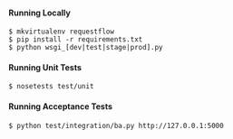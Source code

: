 #### Running Locally

	$ mkvirtualenv requestflow
	$ pip install -r requirements.txt
	$ python wsgi_[dev|test|stage|prod].py

#### Running Unit Tests

	$ nosetests test/unit

#### Running Acceptance Tests

	$ python test/integration/ba.py http://127.0.0.1:5000

